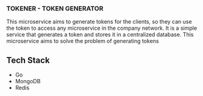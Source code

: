 ### TOKENER - TOKEN GENERATOR

This microservice aims to generate tokens for the clients, so they can use the token to access any microservice in the company network. It is a simple service that generates a token and stores it in a centralized database. This microservice aims to solve the problem of generating tokens 

## Tech Stack

- Go
- MongoDB
- Redis
